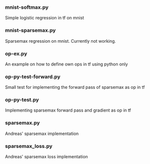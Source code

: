 ### mnist-softmax.py
Simple logistic regression in tf on mnist

### mnist-sparsemax.py
Sparsemax regression on mnist. Currently not working.

### op-ex.py
An example on how to define own ops in tf using python only

### op-py-test-forward.py
Small test for implementing the forward pass of sparsemax as op in tf

### op-py-test.py
Implementing sparsemax forward pass and gradient as op in tf

### sparsemax.py
Andreas' sparsemax implementation

### sparsemax_loss.py
Andreas' sparsemax loss implementation
